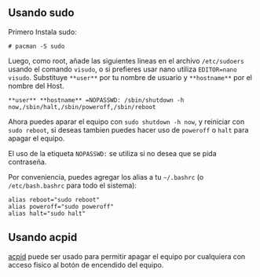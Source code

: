 ## Usando sudo

Primero Instala sudo:

```
# pacman -S sudo

```

Luego, como root, añade las siguientes lineas en el archivo `/etc/sudoers` usando el comando `visudo`, o si prefieres usar nano utiliza `EDITOR=nano visudo`. Substituye `**user**` por tu nombre de usuario y `**hostname**` por el nombre del Host.

```
**user** **hostname** =NOPASSWD: /sbin/shutdown -h now,/sbin/halt,/sbin/poweroff,/sbin/reboot

```

Ahora puedes aparar el equipo con `sudo shutdown -h now`, y reiniciar con `sudo reboot`, si deseas tambien puedes hacer uso de `poweroff` o `halt` para apagar el equipo.

El uso de la etiqueta `NOPASSWD:` se utiliza si no desea que se pida contraseña.

Por conveniencia, puedes agregar los alias a tu `~/.bashrc` (o `/etc/bash.bashrc` para todo el sistema):

```
alias reboot="sudo reboot"
alias poweroff="sudo poweroff"
alias halt="sudo halt"

```

## Usando acpid

[acpid](/index.php/Acpid_(Espa%C3%B1ol) "Acpid (Español)") puede ser usado para permitir apagar el equipo por cualquiera con acceso fisico al botón de encendido del equipo.